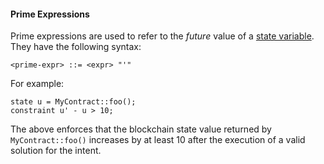 #### Prime Expressions

Prime expressions are used to refer to the _future_ value of a [state variable](../../items/states.md). They have the following syntax:

```bnf
<prime-expr> ::= <expr> "'"
```

For example:

```yurt
state u = MyContract::foo();
constraint u' - u > 10;
```

The above enforces that the blockchain state value returned by `MyContract::foo()` increases by at least 10 after the execution of a valid solution for the intent.
